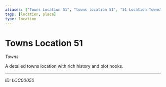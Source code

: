 ```yaml
---
aliases: ["Towns Location 51", "towns location 51", "51 Location Towns"]
tags: [location, place]
type: location
---
```


# Towns Location 51

*Towns*

A detailed towns location with rich history and plot hooks.

---
*ID: LOC00050*